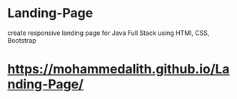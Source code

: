 # Landing-Page
create responsive landing page for Java Full Stack using HTMl, CSS, Bootstrap
# https://mohammedalith.github.io/Landing-Page/

